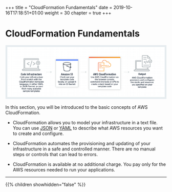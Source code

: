 +++
title = "CloudFormation Fundamentals"
date = 2019-10-16T17:18:51+01:00
weight = 30
chapter = true
+++

# CloudFormation Fundamentals

![](./cfn-1.png)

In this section, you will be introduced to the basic concepts of AWS CloudFormation.

* CloudFormation allows you to model your infrastructure in a text
  file. You can use [JSON](https://json.org/) or
  [YAML](https://yaml.org/) to describe what AWS resources you
  want to create and configure.

* CloudFormation automates the provisioning and updating of your
  infrastructure in a safe and controlled manner.  There are no manual steps or
  controls that can lead to errors.

* CloudFormation is available at no additional charge. You pay only for the
  AWS resources needed to run your applications.

---

{{% children showhidden="false" %}}

